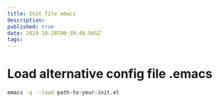 ```yaml
---
title: Init file emacs
description: 
published: true
date: 2019-10-28T00:39:49.945Z
tags: 
---
```


# Load alternative config file .emacs

```sh
emacs -q --load path-to-your-init.el
```


